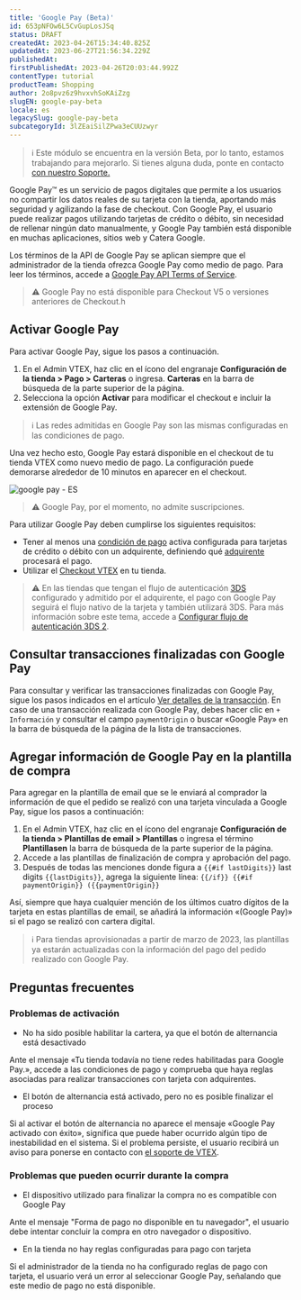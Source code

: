 ```yaml
---
title: 'Google Pay (Beta)'
id: 653pNFOw6L5CvGupLosJSq
status: DRAFT
createdAt: 2023-04-26T15:34:40.825Z
updatedAt: 2023-06-27T21:56:34.229Z
publishedAt: 
firstPublishedAt: 2023-04-26T20:03:44.992Z
contentType: tutorial
productTeam: Shopping
author: 2o8pvz6z9hvxvhSoKAiZzg
slugEN: google-pay-beta
locale: es
legacySlug: google-pay-beta
subcategoryId: 3lZEaiSilZPwa3eCUUzwyr
---
```


>ℹ️ Este módulo se encuentra en la versión Beta, por lo tanto, estamos trabajando para mejorarlo. Si tienes alguna duda, ponte en contacto [con nuestro Soporte. ](https://help.vtex.com/es/support)

Google Pay™ es un servicio de pagos digitales que permite a los usuarios no compartir los datos reales de su tarjeta con la tienda, aportando más seguridad y agilizando la fase de checkout. Con Google Pay, el usuario puede realizar pagos utilizando tarjetas de crédito o débito, sin necesidad de rellenar ningún dato manualmente, y Google Pay también está disponible en muchas aplicaciones, sitios web y Catera Google. 

Los términos de la API de Google Pay se aplican siempre que el administrador de la tienda ofrezca Google Pay como medio de pago. Para leer los términos, accede a [Google Pay API Terms of Service](https://payments.developers.google.com/terms/sellertos).

>⚠️ Google Pay no está disponible para Checkout V5 o versiones anteriores de Checkout.h

## Activar Google Pay

Para activar Google Pay, sigue los pasos a continuación. 

1. En el Admin VTEX, haz clic en el ícono del engranaje **Configuración de la tienda > Pago > Carteras** o ingresa. **Carteras** en la barra de búsqueda de la parte superior de la página.
2. Selecciona la opción **Activar** para modificar el checkout e incluir la extensión de Google Pay.

>ℹ️ Las redes admitidas en Google Pay son las mismas configuradas en las condiciones de pago.

Una vez hecho esto, Google Pay estará disponible en el checkout de tu tienda VTEX como nuevo medio de pago. La configuración puede demorarse alrededor de 10 minutos en aparecer en el checkout.

![google pay - ES](//images.ctfassets.net/alneenqid6w5/IhdcOpZC0MPaZLYbPUYw1/fc1aa919d82b228ed26d2a967f4a4064/image.png)

>⚠️ Google Pay, por el momento, no admite suscripciones.

Para utilizar Google Pay deben cumplirse los siguientes requisitos:

* Tener al menos una [condición de pago](https://help.vtex.com/es/tracks/pagamentos--6GAS7ZzGAm7AGoEAwDbwJG/6bzGxlz4inf8sKmvZ1c7i3) activa configurada para tarjetas de crédito o débito con un adquirente, definiendo qué [adquirente](https://help.vtex.com/es/tracks/pagamentos--6GAS7ZzGAm7AGoEAwDbwJG/kdPbEIWf8Xq8tESQvViMB#adquirente) procesará el pago.
* Utilizar el [Checkout VTEX](https://help.vtex.com/es/tutorial/checkout-vtex-visao-geral--7wcprkM7yZUflOqbzAN5SI) en tu tienda.

>⚠️ En las tiendas que tengan el flujo de autenticación [3DS](https://help.vtex.com/es/tutorial/o-que-e-3d-secure--1eWPdop8mECuaEomQgkAIa) configurado y admitido por el adquirente, el pago con Google Pay seguirá el flujo nativo de la tarjeta y también utilizará 3DS. Para más información sobre este tema, accede a [Configurar flujo de autenticación 3DS 2](https://help.vtex.com/es/tutorial/configurar-fluxo-de-autenticacao-3ds-2--58XMn5LOA6fwrSkoDoAsg2).

## Consultar transacciones finalizadas con Google Pay

Para consultar y verificar las transacciones finalizadas con Google Pay, sigue los pasos indicados en el artículo [Ver detalles de la transacción](https://help.vtex.com/es/tracks/pagamentos--6GAS7ZzGAm7AGoEAwDbwJG/3Nt40DMEWkvhlpaL5PlBy). En caso de una transacción realizada con Google Pay, debes hacer clic en `+ Información` y consultar el campo `paymentOrigin` o buscar «Google Pay» en la barra de búsqueda de la página de la lista de transacciones.

## Agregar información de Google Pay en la plantilla de compra

Para agregar en la plantilla de email que se le enviará al comprador la información de que el pedido se realizó con una tarjeta vinculada a Google Pay, sigue los pasos a continuación:

1. En el Admin VTEX, haz clic en el ícono del engranaje **Configuración de la tienda > Plantillas de email > Plantillas** o ingresa el término **Plantillasen** la barra de búsqueda de la parte superior de la página.
2. Accede a las plantillas de finalización de compra y aprobación del pago.
3. Después de todas las menciones donde figura a `{{#if lastDigits}}` last digits `{{lastDigits}}`, agrega la siguiente línea:
`{{/if}} {{#if paymentOrigin}} ({{paymentOrigin}}` 

Así, siempre que haya cualquier mención de los últimos cuatro dígitos de la tarjeta en estas plantillas de email, se añadirá la información «(Google Pay)» si el pago se realizó con cartera digital.

>ℹ️ Para tiendas aprovisionadas a partir de marzo de 2023, las plantillas ya estarán actualizadas con la información del pago del pedido realizado con Google Pay.

## Preguntas frecuentes

### Problemas de activación

* No ha sido posible habilitar la cartera, ya que el botón de alternancia está desactivado

Ante el mensaje «Tu tienda todavía no tiene redes habilitadas para Google Pay.», accede a las condiciones de pago y comprueba que haya reglas asociadas para realizar transacciones con tarjeta con adquirentes.

* El botón de alternancia está activado, pero no es posible finalizar el proceso

Si al activar el botón de alternancia no aparece el mensaje «Google Pay activado con éxito», significa que puede haber ocurrido algún tipo de inestabilidad en el sistema. Si el problema persiste, el usuario recibirá un aviso para ponerse en contacto con [el soporte de VTEX](https://help.vtex.com/es/support).

### Problemas que pueden ocurrir durante la compra

* El dispositivo utilizado para finalizar la compra no es compatible con Google Pay

Ante el mensaje "Forma de pago no disponible en tu navegador", el usuario debe intentar concluir la compra en otro navegador o dispositivo.

* En la tienda no hay reglas configuradas para pago con tarjeta 

Si el administrador de la tienda no ha configurado reglas de pago con tarjeta, el usuario verá un error al seleccionar Google Pay, señalando que este medio de pago no está disponible.

